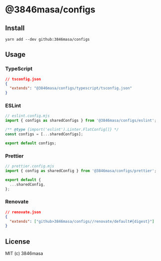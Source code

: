 # @3846masa/configs

## Install

```
yarn add --dev github:3846masa/configs
```

## Usage

### TypeScript

```json
// tsconfig.json
{
  "extends": "@3846masa/configs/typescript/tsconfig.json"
}
```

### ESLint

```js
// eslint.config.mjs
import { configs as sharedConfigs } from '@3846masa/configs/eslint';

/** @type {import('eslint').Linter.FlatConfig[]} */
const configs = [...sharedConfigs];

export default configs;
```

### Prettier

```js
// prettier.config.mjs
import { config as sharedConfig } from '@3846masa/configs/prettier';

export default {
  ...sharedConfig,
};
```

### Renovate

```json
// renovate.json
{
  "extends": ["github>3846masa/configs//renovate/default#{digest}"]
}
```

## License

MIT (c) 3846masa
